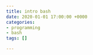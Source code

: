 ```yaml
---
title: intro bash
date: 2020-01-01 17:00:00 +0000
categories:
- programming
- bash
tags: []

---
```

